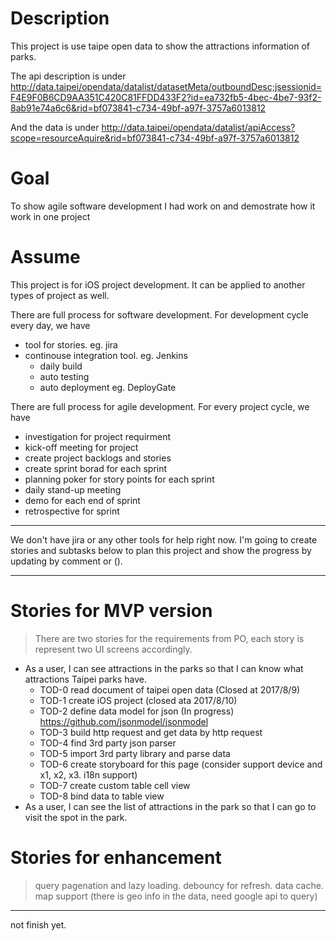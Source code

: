 # Description
This project is use taipe open data to show the attractions information of parks.  

The api description is under http://data.taipei/opendata/datalist/datasetMeta/outboundDesc;jsessionid=F4E9F0B6CD9AA351C420C81FFDD433F2?id=ea732fb5-4bec-4be7-93f2-8ab91e74a6c6&rid=bf073841-c734-49bf-a97f-3757a6013812

And the data is under http://data.taipei/opendata/datalist/apiAccess?scope=resourceAquire&rid=bf073841-c734-49bf-a97f-3757a6013812

# Goal
To show agile software development I had work on and demostrate how it work in one project

# Assume
This project is for iOS project development. It can be applied to another types of project as well.

There are full process for software development. For development cycle every day, we have
* tool for stories. eg. jira
* continouse integration tool. eg. Jenkins
  * daily build
  * auto testing
  * auto deployment eg. DeployGate
  
There are full process for agile development. For every project cycle, we have
* investigation for project requirment
* kick-off meeting for project
* create project backlogs and stories
* create sprint borad for each sprint
* planning poker for story points for each sprint
* daily stand-up meeting
* demo for each end of sprint
* retrospective for sprint

***
We don't have jira or any other tools for help right now. I'm going to create stories and subtasks below to plan this project and show the progress by updating by comment or ().
***
# Stories for MVP version
> There are two stories for the requirements from PO, each story is represent two UI screens accordingly.
* As a user, I can see attractions in the parks so that I can know what attractions Taipei parks have.
  * TOD-0 read document of taipei open data (Closed at 2017/8/9)
  * TOD-1 create iOS project (closed ata 2017/8/10)
  * TOD-2 define data model for json (In progress) https://github.com/jsonmodel/jsonmodel
  * TOD-3 build http request and get data by http request
  * TOD-4 find 3rd party json parser
  * TOD-5 import 3rd party library and parse data
  * TOD-6 create storyboard for this page (consider support device and x1, x2, x3. i18n support)
  * TOD-7 create custom table cell view
  * TOD-8 bind data to table view
* As a user, I can see the list of attractions in the park so that I can go to visit the spot in the park.

# Stories for enhancement
> query pagenation and lazy loading. debouncy for refresh. data cache. map support (there is geo info in the data, need google api to query)
***
not finish yet.



